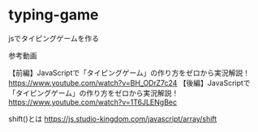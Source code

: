 # typing-game
jsでタイピングゲームを作る

参考動画

【前編】JavaScriptで「タイピングゲーム」の作り方をゼロから実況解説！
https://www.youtube.com/watch?v=BH_ODrZ7c24
【後編】JavaScriptで「タイピングゲーム」の作り方をゼロから実況解説！
https://www.youtube.com/watch?v=1T6JLENgBec

shift()とは
https://js.studio-kingdom.com/javascript/array/shift
